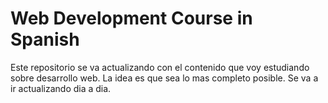 # Web Development Course in Spanish

Este repositorio se va actualizando con el contenido que voy estudiando sobre desarrollo web. La idea es que sea lo mas completo posible. Se va a ir actualizando dia a dia.